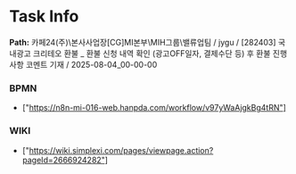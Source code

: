 # Task Info

**Path:** 카페24(주)\본사사업장\[CG]MI본부\MIH그룹\밸류업팀 / jygu / [282403] 국내광고 크리테오 환불 _ 환불 신청 내역 확인 (광고OFF일자, 결제수단 등) 후 환불 진행 사항 코멘트 기재 / 2025-08-04_00-00-00

### BPMN
- ["https://n8n-mi-016-web.hanpda.com/workflow/v97yWaAjgkBg4tRN"]

### WIKI
- ["https://wiki.simplexi.com/pages/viewpage.action?pageId=2666924282"]

